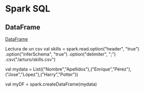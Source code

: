 # Spark SQL

## DataFrame
[DataFrame](http://spark.apache.org/docs/1.6.0/api/scala/index.html#org.apache.spark.sql.DataFrame) 

Lectura de un csv
	val skills = spark.read.option("header", "true")
							.option("inferSchema", "true")
							.option("delimiter", ";")
							.csv("/arturo/skills.csv")
							
val mydata = List(("Nombre","Apellidos"),("Enrique","Pérez"),("Jose","López"),("Harry","Potter"))

val myDF = spark.createDataFrame(mydata)							
